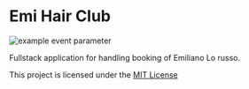 # Emi Hair Club

![example event parameter](https://github.com/lungarella-raffaele/emis-barber-shop/actions/workflows/ci.yml/badge.svg?event=push)

Fullstack application for handling booking of Emiliano Lo russo.

This project is licensed under the [MIT License](https://it.wikipedia.org/wiki/Licenza_MIT)
